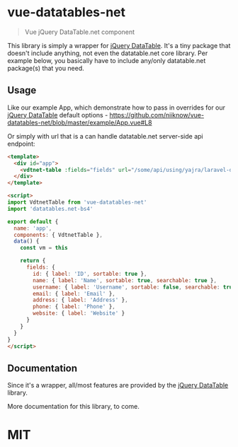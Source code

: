 # vue-datatables-net
> Vue jQuery DataTable.net component 

This library is simply a wrapper for [jQuery DataTable](https://datatables.net/).  It's a tiny package that doesn't include anything, not even the datatable.net core library.  Per example below, you basically have to include any/only datatable.net package(s) that you need.

## Usage
Like our example App, which demonstrate how to pass in overrides for our [jQuery DataTable](https://datatables.net/manual/options) default options - https://github.com/niiknow/vue-datatables-net/blob/master/example/App.vue#L8

Or simply with url that is a can handle datatable.net server-side api endpoint:
```html
<template>
  <div id="app">
    <vdtnet-table :fields="fields" url="/some/api/using/yajra/laravel-datatables/or/similar" />
  </div>
</template>

<script>
import VdtnetTable from 'vue-datatables-net'
import 'datatables.net-bs4'

export default {
  name: 'app',
  components: { VdtnetTable },
  data() {
    const vm = this

    return {
      fields: {
        id: { label: 'ID', sortable: true },
        name: { label: 'Name', sortable: true, searchable: true },
        username: { label: 'Username', sortable: false, searchable: true  },
        email: { label: 'Email' },
        address: { label: 'Address' },
        phone: { label: 'Phone' },
        website: { label: 'Website' }
      }
    }
  }
}
</script>
```

## Documentation
Since it's a wrapper, all/most features are provided by the [jQuery DataTable](https://datatables.net/manual/) library.

More documentation for this library, to come.

# MIT
